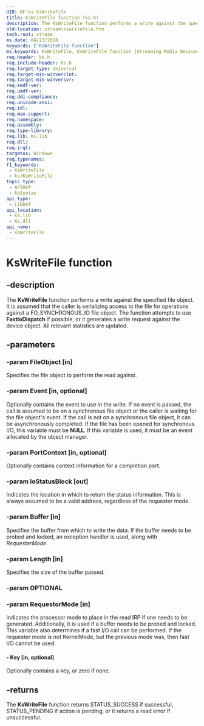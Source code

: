 ```yaml
---
UID: NF:ks.KsWriteFile
title: KsWriteFile function (ks.h)
description: The KsWriteFile function performs a write against the specified file object.
old-location: stream\kswritefile.htm
tech.root: stream
ms.date: 04/23/2018
keywords: ["KsWriteFile function"]
ms.keywords: KsWriteFile, KsWriteFile function [Streaming Media Devices], ks/KsWriteFile, ksfunc_4e15871e-8093-4b8e-a1ec-0eda4588e262.xml, stream.kswritefile
req.header: ks.h
req.include-header: Ks.h
req.target-type: Universal
req.target-min-winverclnt: 
req.target-min-winversvr: 
req.kmdf-ver: 
req.umdf-ver: 
req.ddi-compliance: 
req.unicode-ansi: 
req.idl: 
req.max-support: 
req.namespace: 
req.assembly: 
req.type-library: 
req.lib: Ks.lib
req.dll: 
req.irql: 
targetos: Windows
req.typenames: 
f1_keywords:
 - KsWriteFile
 - ks/KsWriteFile
topic_type:
 - APIRef
 - kbSyntax
api_type:
 - LibDef
api_location:
 - Ks.lib
 - Ks.dll
api_name:
 - KsWriteFile
---
```


# KsWriteFile function


## -description

The <b>KsWriteFile</b> function performs a write against the specified file object. It is assumed that the caller is serializing access to the file for operations against a FO_SYNCHRONOUS_IO file object. The function attempts to use <b>FastIoDispatch</b> if possible, or it generates a write request against the device object. All relevant statistics are updated.

## -parameters

### -param FileObject [in]


Specifies the file object to perform the read against.

### -param Event [in, optional]


Optionally contains the event to use in the write. If no event is passed, the call is assumed to be on a synchronous file object or the caller is waiting for the file object's event. If the call is not on a synchronous file object, it can be asynchronously completed. If the file has been opened for synchronous I/O, this variable must be <b>NULL</b>. If this variable is used, it must be an event allocated by the object manager.

### -param PortContext [in, optional]


Optionally contains context information for a completion port.

### -param IoStatusBlock [out]


Indicates the location in which to return the status information. This is always assumed to be a valid address, regardless of the requester mode.

### -param Buffer [in]


Specifies the buffer from which to write the data. If the buffer needs to be probed and locked, an exception handler is used, along with <i>RequesterMode</i>.

### -param Length [in]


Specifies the size of the buffer passed.

### -param OPTIONAL

### -param RequestorMode [in]


Indicates the processor mode to place in the read IRP if one needs to be generated. Additionally, it is used if a buffer needs to be probed and locked. This variable also determines if a fast I/O call can be performed. If the requester mode is not KernelMode, but the previous mode was, then fast I/O cannot be used.


#### - Key [in, optional]

Optionally contains a key, or zero if none.

## -returns

The <b>KsWriteFile</b> function returns STATUS_SUCCESS if successful, STATUS_PENDING if action is pending, or it returns a read error if unsuccessful.

